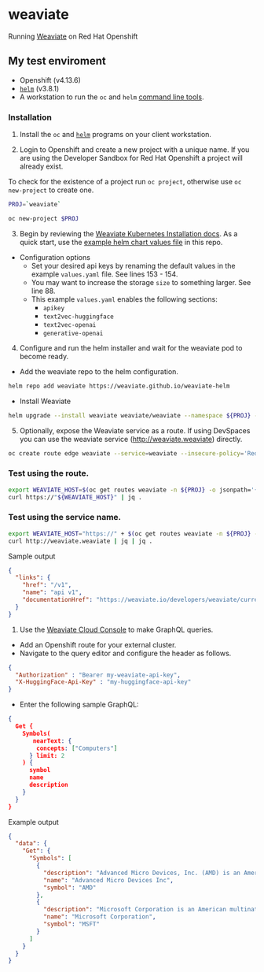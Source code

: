 # weaviate

Running [Weaviate](https://weaviate.io/) on Red Hat Openshift

## My test enviroment
- Openshift (v4.13.6)
- [`helm`](https://helm.sh/docs/intro/install/) (v3.8.1)
- A workstation to run the `oc` and `helm` [command line tools](https://mirror.openshift.com/pub/openshift-v4/clients/).

### Installation
1) Install the `oc` and [`helm`](https://helm.sh/docs/intro/install/) programs on your client workstation.

2) Login to Openshift and create a new project with a unique name. If you are using the Developer Sandbox 
for Red Hat Openshift a project will already exist.

To check for the existence of a project run `oc project`, otherwise use `oc new-project` to create one.

```bash
PROJ=`weaviate`
```

```bash
oc new-project $PROJ
```

3) Begin by reviewing the [Weaviate Kubernetes Installation docs](https://weaviate.io/developers/weaviate/installation/kubernetes). As a quick start, use the [example helm chart values file](values.yaml)  in this repo.
  - Configuration options
    - Set your desired api keys by renaming the default values in the example `values.yaml` file. See lines 153 - 154.
    - You may want to increase the storage `size` to something larger. See line 88.
    - This example `values.yaml` enables the following sections:
        - `apikey`
        - `text2vec-huggingface`
        - `text2vec-openai`
        - `generative-openai`

4) Configure and run the helm installer and wait for the weaviate pod to become ready.

- Add the weaviate repo to the helm configuration.

```bash
helm repo add weaviate https://weaviate.github.io/weaviate-helm
```
- Install Weaviate
```bash
helm upgrade --install weaviate weaviate/weaviate --namespace ${PROJ} --values ./values.yaml
```

5) Optionally, expose the Weaviate service as a route. If using DevSpaces you can use 
the weaviate service (http://weaviate.weaviate) directly.
```bash
oc create route edge weaviate --service=weaviate --insecure-policy='Redirect' -n $PROJ
```

### Test using the route.
```bash
export WEAVIATE_HOST=$(oc get routes weaviate -n ${PROJ} -o jsonpath='{.spec.host}')
curl https://"${WEAVIATE_HOST}" | jq .
```

### Test using the service name. 
```bash
export WEAVIATE_HOST="https://" + $(oc get routes weaviate -n ${PROJ} -o jsonpath='{.spec.host}')
curl http://weaviate.weaviate | jq | jq .
```

Sample output
```json
{
  "links": {
    "href": "/v1",
    "name": "api v1",
    "documentationHref": "https://weaviate.io/developers/weaviate/current/"
  }
}
```
1) Use the [Weaviate Cloud Console](https://console.weaviate.cloud/) to make GraphQL queries.

- Add an Openshift route for your external cluster.
- Navigate to the query editor and configure the header as follows.
```json
{
  "Authorization" : "Bearer my-weaviate-api-key",
  "X-HuggingFace-Api-Key" : "my-huggingface-api-key"
}
```

- Enter the following sample GraphQL:
```json
{
  Get {
    Symbols(
       nearText: {
        concepts: ["Computers"]
      } limit: 2
    ) {
      symbol
      name
      description
    }
  }
}
```

Example output
```json
{
  "data": {
    "Get": {
      "Symbols": [
        {
          "description": "Advanced Micro Devices, Inc. (AMD) is an American multinational semiconductor company based in Santa Clara, California, that develops computer processors and related technologies for business and consumer markets. AMD's main products include microprocessors, motherboard chipsets, embedded processors and graphics processors for servers, workstations, personal computers and embedded system applications.",
          "name": "Advanced Micro Devices Inc",
          "symbol": "AMD"
        },
        {
          "description": "Microsoft Corporation is an American multinational technology company which produces computer software, consumer electronics, personal computers, and related services. Its best known software products are the Microsoft Windows line of operating systems, the Microsoft Office suite, and the Internet Explorer and Edge web browsers. Its flagship hardware products are the Xbox video game consoles and the Microsoft Surface lineup of touchscreen personal computers. Microsoft ranked No. 21 in the 2020 Fortune 500 rankings of the largest United States corporations by total revenue; it was the world's largest software maker by revenue as of 2016. It is considered one of the Big Five companies in the U.S. information technology industry, along with Google, Apple, Amazon, and Facebook.",
          "name": "Microsoft Corporation",
          "symbol": "MSFT"
        }
      ]
    }
  }
}
```
